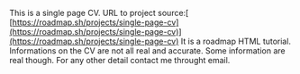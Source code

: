 This is a single page CV.
URL to project source:[ [https://roadmap.sh/projects/single-page-cv](https://roadmap.sh/projects/single-page-cv)](https://roadmap.sh/projects/single-page-cv)
It is a roadmap HTML tutorial.
Informations on the CV are not all real and accurate.
Some information are  real though.
For any other detail contact me throught email.

